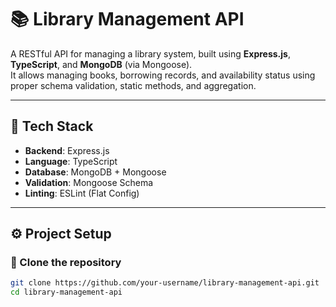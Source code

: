 # 📚 Library Management API

A RESTful API for managing a library system, built using **Express.js**, **TypeScript**, and **MongoDB** (via Mongoose).  
It allows managing books, borrowing records, and availability status using proper schema validation, static methods, and aggregation.

---

## 🚀 Tech Stack

- **Backend**: Express.js
- **Language**: TypeScript
- **Database**: MongoDB + Mongoose
- **Validation**: Mongoose Schema
- **Linting**: ESLint (Flat Config)

---

## ⚙️ Project Setup

### 🔹 Clone the repository

```bash
git clone https://github.com/your-username/library-management-api.git
cd library-management-api
